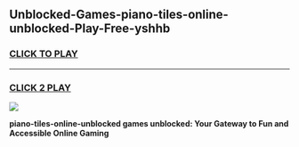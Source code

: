 
## Unblocked-Games-piano-tiles-online-unblocked-Play-Free-yshhb
<h3>
<a href="https://premium76.site?title=piano-tiles-online-unblocked&ref=10A">CLICK TO PLAY</a></h3>
<hr>

<h3>
<a href="https://premium76.site?title=piano-tiles-online-unblocked&ref=10A">CLICK 2 PLAY</a>
  
</h3>

<a href="https://premium76.site?title=piano-tiles-online-unblocked&ref=10A"><img src="https://clearcache.store/games.png"></a>


**piano-tiles-online-unblocked games unblocked: Your Gateway to Fun and Accessible Online Gaming**
